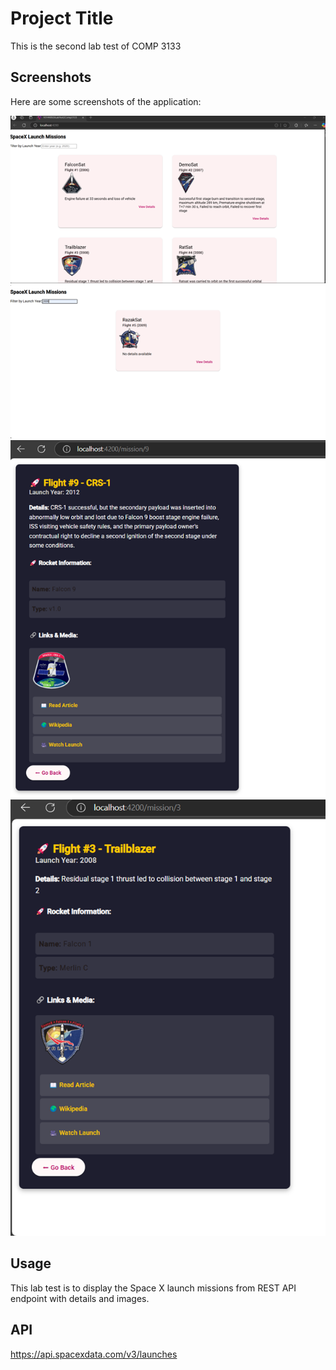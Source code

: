# Project Title

This is the second lab test of COMP 3133

## Screenshots

Here are some screenshots of the application:

![Main Page](screenshots/Main.png)
![Filtered Page](screenshots/Filtered.png)
![Mission Details Page](screenshots/Details.png)
![Second Mission Details Page](screenshots/Details2.png)

## Usage

This lab test is to display the Space X launch missions from REST API endpoint with details and images.

## API
https://api.spacexdata.com/v3/launches

